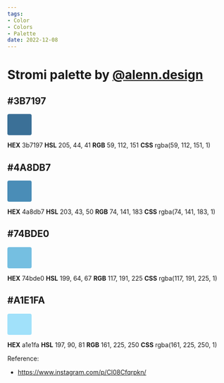 ```yaml
---
tags:
- Color
- Colors
- Palette
date: 2022-12-08
---
```


# Stromi palette by [@alenn.design](https://www.instagram.com/alenn.design/)

## \#3B7197

<span style="display:inline-block;vertical-align:baseline;text-decoration:none;white-space:nowrap;font-size:24px;line-height:36px;background-color:rgba(59,112,151,1);padding:6px 24px;border-radius:4px">
&nbsp;
</span>



**HEX** 3b7197
**HSL** 205, 44, 41
**RGB** 59, 112, 151
**CSS** rgba(59, 112, 151, 1)



## \#4A8DB7

<span style="display:inline-block;vertical-align:baseline;text-decoration:none;white-space:nowrap;font-size:24px;line-height:36px;background-color:rgba(74,141,183,1);padding:6px 24px;border-radius:4px">
&nbsp;
</span>



**HEX** 4a8db7
**HSL** 203, 43, 50
**RGB** 74, 141, 183
**CSS** rgba(74, 141, 183, 1)



## \#74BDE0

<span style="display:inline-block;vertical-align:baseline;text-decoration:none;white-space:nowrap;font-size:24px;line-height:36px;background-color:rgba(117,191,225,1);padding:6px 24px;border-radius:4px">
&nbsp;
</span>



**HEX** 74bde0
**HSL** 199, 64, 67
**RGB** 117, 191, 225
**CSS** rgba(117, 191, 225, 1)



## \#A1E1FA

<span style="display:inline-block;vertical-align:baseline;text-decoration:none;white-space:nowrap;font-size:24px;line-height:36px;background-color:rgba(161,225,250,1);padding:6px 24px;border-radius:4px">
&nbsp;
</span>



**HEX** a1e1fa
**HSL** 197, 90, 81
**RGB** 161, 225, 250
**CSS** rgba(161, 225, 250, 1)



Reference:

- https://www.instagram.com/p/Cl08Cfqrpkn/
